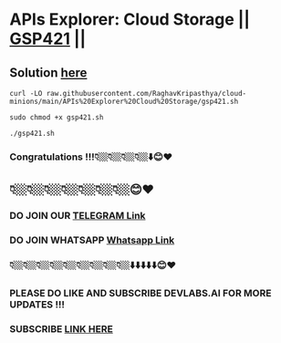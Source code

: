 # APIs Explorer: Cloud Storage || [GSP421](https://www.cloudskillsboost.google/focuses/3632?parent=catalog) ||

## Solution [here]()


```
curl -LO raw.githubusercontent.com/RaghavKripasthya/cloud-minions/main/APIs%20Explorer%20Cloud%20Storage/gsp421.sh

sudo chmod +x gsp421.sh

./gsp421.sh
```

### Congratulations !!!👇🏼👇🏼👇🏼👇🏼⬇️😊❤️
## 👇🏼👇🏼👇🏼👇🏼👇🏼👇🏼👇🏼😊❤️
### DO JOIN OUR [TELEGRAM Link](https://t.me/+VsYwuNuMI9NiNzM9) 
### DO JOIN WHATSAPP [Whatsapp Link](https://chat.whatsapp.com/BeGG0HXiM469i3WFMgm4qs)
### 👇🏼👇🏼👇🏼👇🏼👇🏼👇🏼👇🏼👇🏼👇🏼⬇️⬇️⬇️⬇️⬇️😊❤️
### PLEASE DO LIKE AND SUBSCRIBE DEVLABS.AI FOR MORE UPDATES !!!
### SUBSCRIBE [LINK HERE](https://www.youtube.com/channel/UCVFPYmP2CZvVmICxw7YHT8A)
